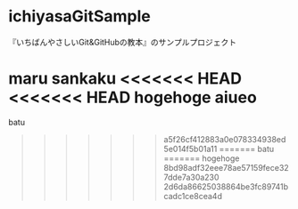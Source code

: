 # ichiyasaGitSample
『いちばんやさしいGit&GitHubの教本』のサンプルプロジェクト

maru
sankaku
<<<<<<< HEAD
<<<<<<< HEAD
hogehoge
aiueo
=======
batu
>>>>>>> a5f26cf412883a0e078334938ed5e014f5b01a11
=======
batu
=======
hogehoge
>>>>>>> 8bd98adf32eee78ae57159fece327dde7a30a230
>>>>>>> 2d6da86625038864be3fc89741bcadc1ce8cea4d

